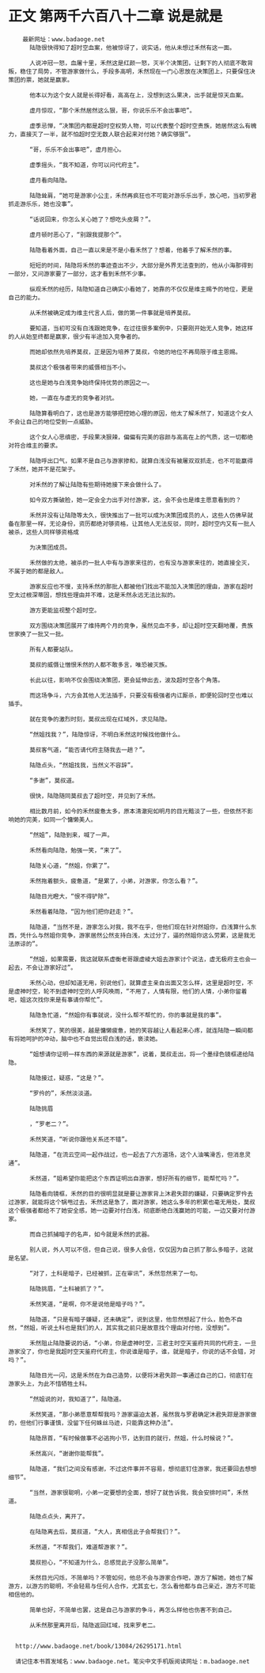 # 正文 第两千六百八十二章 说是就是
        最新网址：www.badaoge.net
          陆隐很快得知了超时空血案，他被惊讶了，说实话，他从未想过禾然有这一面。
      
          人说冲冠一怒，血屠十里，禾然这是红颜一怒，灭半个决策团，让剩下的人彻底不敢背叛，稳住了局势，不管游家做什么，手段多高明，禾然现在一门心思放在决策团上，只要保住决策团的票，她就是赢家。
      
          他本以为这个女人就是长得好看，高高在上，没想到这么果决，出手就是惊天血案。
      
          虚月惊叹，“那个禾然居然这么狠，哥，你说乐乐不会出事吧”。
      
          虚季忌惮，“决策团内都是超时空权势人物，可以代表整个超时空贵族，她居然这么有魄力，直接灭了一半，就不怕超时空无数人联合起来对付她？确实够狠”。
      
          “哥，乐乐不会出事吧”，虚月担心。
      
          虚季摇头，“我不知道，你可以问代府主”。
      
          虚月看向陆隐。
      
          陆隐耸肩，“她可是游家小公主，禾然再疯狂也不可能对游乐乐出手，放心吧，当初罗君抓走游乐乐，她也没事”。
      
          “话说回来，你怎么关心她了？想吃头皮屑？”。
      
          虚月顿时恶心了，“别跟我提那个”。
      
          陆隐看着外面，自己一直以来是不是小看禾然了？想着，他着手了解禾然的事。
      
          短短的时间，陆隐将禾然的事迹查出不少，大部分是外界无法查到的，他从小海那得到一部分，又问游家要了一部分，这才看到禾然不少事。
      
          纵观禾然的经历，陆隐知道自己确实小看她了，她靠的不仅仅是维主赐予的地位，更是自己的能力。
      
          从禾然被确定成为维主代言人后，做的第一件事就是培养莫叔。
      
          要知道，当初可没有白浅跟她竞争，在过往很多案例中，只要刚开始无人竞争，她这样的人从始至终都是赢家，很少有半途加入竞争者的。
      
          而她却依然先培养莫叔，正是因为培养了莫叔，令她的地位不再局限于维主恩赐。
      
          莫叔这个极强者带来的威慑相当不小。
      
          这也是她与白浅竞争始终保持优势的原因之一。
      
          她，一直在与虚无的竞争者对抗。
      
          陆隐算看明白了，这也是游方能够把控她心理的原因，他太了解禾然了，知道这个女人不会让自己的地位受到一点威胁。
      
          这个女人心思缜密，手段果决狠辣，偏偏有完美的容颜与高高在上的气质，这一切都绝对符合维主的要求。
      
          陆隐呼出口气，如果不是自己与游家掺和，就算白浅没有被屠双双抓走，也不可能赢得了禾然，她并不是花架子。
      
          对禾然的了解让陆隐有些期待她接下来会做什么了。
      
          如今双方撕破脸，她一定会全力出手对付游家，这，会不会也是维主愿意看到的？
      
          禾然并没有让陆隐等太久，很快推出了一批可以成为决策团成员的人，这些人仿佛早就备在那里一样，无论身份，资历都绝对够资格，让其他人无法反驳，同时，超时空内又有一批人被杀，这些人同样够资格成
      
          为决策团成员。
      
          禾然做的太绝，被杀的一批人中有与游家来往的，也有没与游家来往的，她直接全灭，不属于她的都是敌人。
      
          游家反应也不慢，支持禾然的那批人都被他们找出不能加入决策团的理由，游家在超时空太过根深蒂固，想找些理由并不难，这是禾然永远无法比拟的。
      
          游方更能监视整个超时空。
      
          双方围绕决策团展开了维持两个月的竞争，虽然见血不多，却让超时空天翻地覆，贵族世家换了一批又一批。
      
          所有人都要站队。
      
          莫叔的威慑让憎恨禾然的人都不敢多言，唯恐被灭族。
      
          长此以往，影响不仅会围绕决策团，更会延伸出去，波及超时空各个角落。
      
          而这场争斗，六方会其他人无法插手，只要没有极强者内讧厮杀，即便轮回时空也难以插手。
      
          就在竞争的激烈时刻，莫叔出现在红域外，求见陆隐。
      
          “然姐找我？”，陆隐惊讶，不明白禾然这时候找他做什么。
      
          莫叔客气道，“能否请代府主随我去一趟？”。
      
          陆隐点头，“然姐找我，当然义不容辞”。
      
          “多谢”，莫叔道。
      
          很快，陆隐随同莫叔去了超时空，并见到了禾然。
      
          相比数月前，如今的禾然疲惫太多，原本清澈宛如明月的目光黯淡了一些，但依然不影响她的完美，如同一个慵懒美人。
      
          “然姐”，陆隐到来，喊了一声。
      
          禾然看向陆隐，勉强一笑，“来了”。
      
          陆隐关心道，“然姐，你累了”。
      
          禾然拖着额头，疲惫道，“是累了，小弟，对游家，你怎么看？”。
      
          陆隐目光瞪大，“恨不得铲除”。
      
          禾然看着陆隐，“因为他们把你赶走？”。
      
          陆隐道，“当然不是，游家怎么对我，我不在乎，但他们现在针对然姐你，白浅算什么东西，凭什么与然姐你竞争，游家居然公然支持白浅，太过分了，逼的然姐你这么劳累，这是我无法原谅的”。
      
          “然姐，如果需要，我这就联系虚衡老哥跟虚棱大姐去游家讨个说法，虚无极府主也会一起去，不会让游家好过”。
      
          禾然心动，但却知道无用，别说他们，就算虚主亲自出面又怎么样，这里是超时空，不是虚神时空，轮不到虚神时空的人呼风唤雨，“不用了，人情有限，他们的人情，小弟你留着吧，姐这次找你来是有事请你帮忙”。
      
          陆隐急忙道，“然姐你有事就说，没什么帮不帮忙的，你的事就是我的事”。
      
          禾然笑了，笑的很美，越是慵懒疲惫，她的笑容越让人看起来心疼，就连陆隐一瞬间都有将她呵护的冲动，脑中也不自觉出现白浅的话，亵渎她。
      
          “姐想请你证明一样东西的来源就是游家”，说着，莫叔走出，将一个墨绿色镜框递给陆隐。
      
          陆隐接过，疑惑，“这是？”。
      
          “罗仱的”，禾然淡淡道。
      
          陆隐挑眉
      
          ，“罗老二？”。
      
          禾然笑道，“听说你跟他关系还不错”。
      
          陆隐道，“在流云空间一起作战过，也一起去了六方道场，这个人油嘴滑舌，但消息灵通”。
      
          禾然道，“姐希望你能把这个东西证明出自游家，想好所有的细节，能帮忙吗？”。
      
          陆隐看向镜框，禾然的目的很明显就是要让游家背上沐君失踪的嫌疑，只要确定罗仱去过游家，就能将这个锅甩过去，禾然这是急了，面对游家，她这么多年的积累也毫无用处，莫叔这个极强者都给不了她安全感，她一边要对付白浅，彻底断绝白浅赢她的可能，一边又要对付游家。
      
          而自己抓捕暗子的名声，如今就是禾然的武器。
      
          别人说，外人可以不信，但自己说，很多人会信，仅仅因为自己抓了那么多暗子，这就是名望。
      
          “对了，土科是暗子，已经被抓，正在审讯”，禾然忽然来了一句。
      
          陆隐挑眉，“土科被抓了？”。
      
          禾然笑道，“是啊，你不是说他是暗子吗？”。
      
          陆隐道，“只是有暗子嫌疑，还未确定”，说到这里，他忽然想起了什么，脸色不自然，“然姐，听说土科也是我们的人，其实我之前只是故意找个理由对付他，没想到”。
      
          禾然阻止陆隐要说的话，“小弟，你是虚神时空，三君主时空天鉴府共同的代府主，一旦游家没了，你也是我超时空天鉴府代府主，你说谁是暗子，谁，就是暗子，你说的话不会错，对吗？”。
      
          陆隐目光一闪，这是禾然在为自己造势，以便将沐君失踪一事通过自己的口，彻底钉在游家头上，为此不惜牺牲土科。
      
          “然姐说的对，我知道了”，陆隐道。
      
          禾然笑道，“那小弟愿意帮帮我吗？游家逼迫太甚，虽然我与罗君确定沐君失踪是游家做的，但他们行事谨慎，没留下任何蛛丝马迹，只能靠这种办法”。
      
          陆隐昂首，“有时候做事不必逃拘小节，达到目的就行，然姐，什么时候说？”。
      
          禾然高兴，“谢谢你能帮我”。
      
          陆隐道，“我们之间没有感谢，不过这件事并不容易，想彻底钉住游家，我还要回去想想细节”。
      
          “当然，游家很聪明，小弟一定要想的全面，想好了就告诉我，我会安排时间”，禾然道。
      
          陆隐点点头，离开了。
      
          在陆隐离去后，莫叔道，“大人，真相信此子会帮我们？”。
      
          禾然道，“不帮我们，难道帮游家？”。
      
          莫叔担心，“不知道为什么，总感觉此子没那么简单”。
      
          禾然目光闪烁，不简单吗？不管如何，他总不会与游家合作吧，游方了解她，她也了解游方，以游方的聪明，不会轻易与任何人合作，尤其玄七，怎么看他都与自己亲近，游方不可能相信他的。
      
          简单也好，不简单也罢，这是自己与游家的争斗，再怎么样他也伤害不到自己。
      
          从禾然那里离开后，陆隐返回红域，找来罗老二。
      
      
      http://www.badaoge.net/book/13084/26295171.html
      
      请记住本书首发域名：www.badaoge.net。笔尖中文手机版阅读网址：m.badaoge.net
